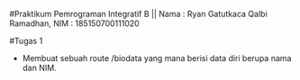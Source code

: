 #Praktikum Pemrograman Integratif B ||
Nama : Ryan Gatutkaca Qalbi Ramadhan,
NIM  : 185150700111020

#Tugas 1
- Membuat sebuah route /biodata yang mana berisi data diri berupa nama dan NIM.